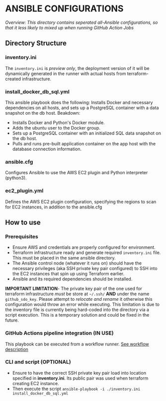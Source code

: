 # ANSIBLE CONFIGURATIONS

_Overview: This directory contains seperated all-Ansible configurations, so that it less likely to mixed up when running GitHub Action Jobs_

## Directory Structure

### inventory.ini

The `inventory.ini` is _preview only_, the deployment version of it will be dynamically generated in the runner with actual hosts from terraform-created infrastructure.

### install_docker_db_sql.yml

This ansible playbook does the following: Installs Docker and necessary dependencies on all hosts, and sets up a PostgreSQL container with a data snapshot on the db host.
Beakdown:

- Installs Docker and Python's Docker module.
- Adds the ubuntu user to the Docker group.
- Sets up a PostgreSQL container with an initialized SQL data snapshot on the db host.
- Pulls and runs pre-built application container on the app host with the database connection information.

### ansible.cfg

Configures Ansible to use the AWS EC2 plugin and Python interpreter (python3).

### ec2_plugin.yml

Defines the AWS EC2 plugin configuration, specifying the regions to scan for EC2 instances, in addition to the ansible.cfg

## How to use

### Prerequisites

- Ensure AWS and credentials are properly configured for environment.
- Terraform infrastructure ready and generate required `inventory.ini` file. This must be placed in the same ansible directory.
- The Ansible control node (whatever it runs on) should have the necessary privileges (aka SSH private key pair configured) to SSH into the EC2 instances that spin up using Terraform earlier.
- Ansible and its required dependencies should be installed.

**IMPORTANT LIMITATION**- The private key pair of the one used for terraform infrastructure _must_ be store at `~/.ssh/` **AND** under the name `github_sdo_key`. Please attempt to _relocate and rename_ it otherwise this configuration would throw an error while executing.
This limitation is due to the inventory file is currently being hard-coded into the directory via a script execution. This is a temporary solution and could be fixed in the future.

### GitHub Actions pipeline integration (IN USE)

This playbook can be executed from a workflow runner. [See workflow description](../)

### CLI and script (OPTIONAL)

- Ensure to have the correct SSH private key pair load into location specified in **inventory.ini**. Its public pair was used when terraform creating EC2 instance.
- Then execute the script `ansible-playbook -i ./inventory.ini install_docker_db_sql.yml`

